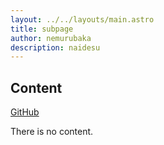 ```yaml
---
layout: ../../layouts/main.astro
title: subpage
author: nemurubaka
description: naidesu
---
```


## Content

[GitHub](https://github.com)

There is no content. 